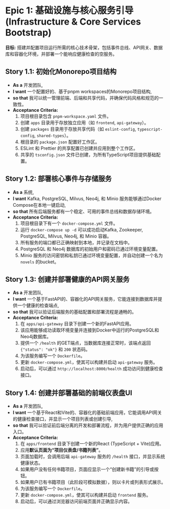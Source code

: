# Epic 1: 基础设施与核心服务引导 (Infrastructure & Core Services Bootstrap)

**目标:** 搭建并配置项目运行所需的核心技术骨架，包括事件总线、API网关、数据库和容器化环境，并部署一个能响应健康检查的空服务。

## Story 1.1: 初始化Monorepo项目结构

*   **As a** 开发团队,
*   **I want** 一个配置好的、基于pnpm workspaces的Monorepo项目结构,
*   **so that** 我可以统一管理前端、后端和共享代码，并确保代码风格和规范的一致性。
*   **Acceptance Criteria:**
    1.  项目根目录包含 `pnpm-workspace.yaml` 文件。
    2.  创建 `apps` 目录用于存放独立应用（如 `frontend`, `api-gateway`）。
    3.  创建 `packages` 目录用于存放共享代码（如 `eslint-config`, `typescript-config`, `shared-types`）。
    4.  根目录的 `package.json` 配置好工作区。
    5.  ESLint 和 Prettier 的共享配置已创建并应用到整个工作区。
    6.  共享的 `tsconfig.json` 文件已创建，为所有TypeScript项目提供基础配置。

## Story 1.2: 部署核心事件与存储服务

*   **As a** 系统,
*   **I want** Kafka, PostgreSQL, Milvus, Neo4j, 和 Minio 服务能够通过Docker Compose在本地一键启动,
*   **so that** 所有后端服务都有一个稳定、可用的事件总线和数据存储环境。
*   **Acceptance Criteria:**
    1.  项目根目录下有一个 `docker-compose.yml` 文件。
    2.  运行 `docker-compose up -d` 可以成功启动Kafka, Zookeeper, PostgreSQL, Milvus, Neo4j, 和 Minio 容器。
    3.  所有服务的端口都已正确映射到本地，并记录在文档中。
    4.  PostgreSQL 和 Neo4j 数据库的初始用户和密码已通过环境变量配置。
    5.  Minio 服务的访问密钥和私钥已通过环境变量配置，并自动创建一个名为 `novels` 的bucket。

## Story 1.3: 创建并部署健康的API网关服务

*   **As a** 开发团队,
*   **I want** 一个基于FastAPI的、容器化的API网关服务，它能连接到数据库并提供一个健康的检查端点,
*   **so that** 我可以验证后端服务的基础配置和部署流程是通畅的。
*   **Acceptance Criteria:**
    1.  在 `apps/api-gateway` 目录下创建一个新的FastAPI应用。
    2.  该应用能够成功读取环境变量并连接到Docker中运行的PostgreSQL和Neo4j数据库。
    3.  提供一个 `/health` 的GET端点，当数据库连接正常时，该端点返回 `{"status": "ok"}` 和 `200` 状态码。
    4.  为该服务编写一个 `Dockerfile`。
    5.  更新 `docker-compose.yml`，使其可以构建并启动 `api-gateway` 服务。
    6.  启动后，可以通过 `http://localhost:8000/health` 成功访问到健康检查接口。

## Story 1.4: 创建并部署基础的前端仪表盘UI

*   **As a** 开发团队,
*   **I want** 一个基于React和Vite的、容器化的基础前端应用，它能调用API网关的健康检查接口，并显示一个项目列表或创建引导,
*   **so that** 我可以验证前后端分离的开发和部署流程，并为用户提供正确的应用入口。
*   **Acceptance Criteria:**
    1.  在 `apps/frontend` 目录下创建一个新的React (TypeScript + Vite)应用。
    2.  应用**默认页面为“项目仪表盘/书籍列表”**。
    3.  页面加载时，会调用后端 `api-gateway` 服务的 `/health` 接口，并显示系统健康状态。
    4.  如果用户没有任何书籍项目，页面应显示一个“创建新书籍”的引导或按钮。
    5.  如果用户已有书籍项目（此阶段可模拟数据），则以卡片或列表形式展示。
    6.  为该服务编写一个 `Dockerfile`。
    7.  更新 `docker-compose.yml`，使其可以构建并启动 `frontend` 服务。
    8.  启动后，可以通过浏览器访问前端页面并正确显示内容。
